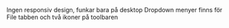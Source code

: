 Ingen responsiv design, funkar bara på desktop
Dropdown menyer finns för File tabben och två ikoner på toolbaren
